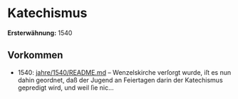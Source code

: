 # Katechismus

**Ersterwähnung:** 1540

## Vorkommen
- 1540: [jahre/1540/README.md](../jahre/1540/README.md) – Wenzelskirche verſorgt wurde, iſt es
nun dahin geordnet, daß der Jugend an Feiertagen darin
der Katechismus gepredigt wird, und weil ſie nic...
